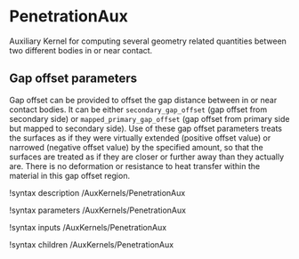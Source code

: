 # PenetrationAux

Auxiliary Kernel for computing several geometry related quantities between two different bodies in or near contact.

## Gap offset parameters

Gap offset can be provided to offset the gap distance between in or near contact bodies. It can be either `secondary_gap_offset` (gap offset from secondary side) or `mapped_primary_gap_offset` (gap offset from primary side but mapped to secondary side). Use of these gap offset parameters treats the surfaces as if they were virtually extended (positive offset value) or narrowed (negative offset value) by the specified amount, so that the surfaces are treated as if they are closer or further away than they actually are. There is no deformation or resistance to heat transfer within the material in this gap offset region.

!syntax description /AuxKernels/PenetrationAux

!syntax parameters /AuxKernels/PenetrationAux

!syntax inputs /AuxKernels/PenetrationAux

!syntax children /AuxKernels/PenetrationAux
